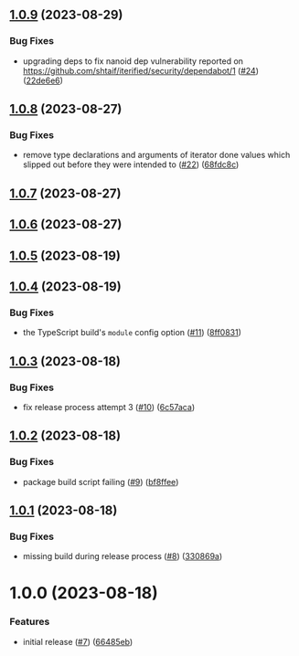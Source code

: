 ## [1.0.9](https://github.com/shtaif/iterified/compare/v1.0.8...v1.0.9) (2023-08-29)


### Bug Fixes

* upgrading deps to fix nanoid dep vulnerability reported on https://github.com/shtaif/iterified/security/dependabot/1 ([#24](https://github.com/shtaif/iterified/issues/24)) ([22de6e6](https://github.com/shtaif/iterified/commit/22de6e6e25f2c305299ebd3c64355d1381fef6d9))

## [1.0.8](https://github.com/shtaif/iterified/compare/v1.0.7...v1.0.8) (2023-08-27)


### Bug Fixes

* remove type declarations and arguments of iterator done values which slipped out before they were intended to ([#22](https://github.com/shtaif/iterified/issues/22)) ([68fdc8c](https://github.com/shtaif/iterified/commit/68fdc8c2cb72c3b87e14986b277194092c863b8e))

## [1.0.7](https://github.com/shtaif/iterified/compare/v1.0.6...v1.0.7) (2023-08-27)

## [1.0.6](https://github.com/shtaif/iterified/compare/v1.0.5...v1.0.6) (2023-08-27)

## [1.0.5](https://github.com/shtaif/iterified/compare/v1.0.4...v1.0.5) (2023-08-19)

## [1.0.4](https://github.com/shtaif/iterified/compare/v1.0.3...v1.0.4) (2023-08-19)


### Bug Fixes

* the TypeScript build's `module` config option ([#11](https://github.com/shtaif/iterified/issues/11)) ([8ff0831](https://github.com/shtaif/iterified/commit/8ff0831616946d220b681990ba6c51ae42dbb7e2))

## [1.0.3](https://github.com/shtaif/iterified/compare/v1.0.2...v1.0.3) (2023-08-18)


### Bug Fixes

* fix release process attempt 3 ([#10](https://github.com/shtaif/iterified/issues/10)) ([6c57aca](https://github.com/shtaif/iterified/commit/6c57acabd63e5f0f06c7526e2d3dba1e90115bdc))

## [1.0.2](https://github.com/shtaif/iterified/compare/v1.0.1...v1.0.2) (2023-08-18)


### Bug Fixes

* package build script failing ([#9](https://github.com/shtaif/iterified/issues/9)) ([bf8ffee](https://github.com/shtaif/iterified/commit/bf8ffeebd4dcdc5ce1ed170c85283ca7a7d7ba66))

## [1.0.1](https://github.com/shtaif/iterified/compare/v1.0.0...v1.0.1) (2023-08-18)


### Bug Fixes

* missing build during release process ([#8](https://github.com/shtaif/iterified/issues/8)) ([330869a](https://github.com/shtaif/iterified/commit/330869a21a1e42dd586b96783606153dfacd844c))

# 1.0.0 (2023-08-18)


### Features

* initial release ([#7](https://github.com/shtaif/iterified/issues/7)) ([66485eb](https://github.com/shtaif/iterified/commit/66485eb05e24c5f8262da1342febdcba635c8664))
